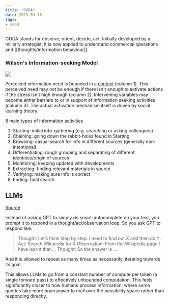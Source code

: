 ```yaml
---
title: "OODA"
date: 2023-03-18
tags:
- seed
---
```


OODA stands for observe, orient, decide, act. Initially developed by a military strategist, it is now applied to understand commercial operations and [[thoughts/information behaviour]]

### Wilson's Information-seeking Model
![](/thoughts/images/wilson.png)

Perceived information need is bounded in a [context](thoughts/context.md) (column 1). This perceived need may not be enough if there isn't enough to activate actions if the stress isn't high enough (column 2). Intervening variables may become either barriers to or in support of information seeking activities (column 3). The actual activation mechanism itself is driven by social learning theory.

8 main types of information activities
1. Starting: initial info-gathering (e.g. searching or asking colleagues)
2. Chaining: going down the rabbit-holes found in Starting
3. Browsing: casual search for info in different sources (generally non-intentional)
4. Differentiating: rough grouping and separating of different identities/origin of sources
5. Monitoring: keeping updated with developments
6. Extracting: finding relevant materials in source
7. Verifying: making sure info is correct
8. Ending: final search

## LLMs
[Source](https://arxiv.org/abs/2210.03629)

Instead of asking GPT to simply do smart-autocomplete on your text, you prompt it to respond in a thought/act/observation loop. So you ask GPT to respond like:

> Thought: Let’s think step by step. I need to find out X and then do Y.
> Act: Search Wikipedia for X
> Observation: From the Wikipedia page I have learnt that …
> Thought: So the answer is …

And it is allowed to repeat as many times as necessarily, iterating towards its goal.

This allows LLMs to go from a constant number of compute per token (a single forward pass) to effectively unbounded computation. This feels significantly closer to how humans process information, where some queries take more brain power to mull over the possibility space rather than responding directly.